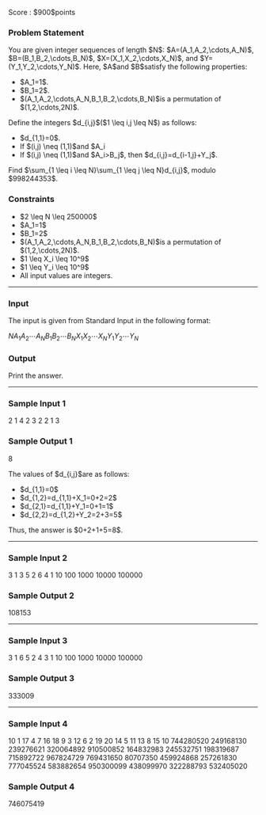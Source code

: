 
<div>

<span>

<span>

<p>
Score : $900$points
</p>

<div>

<section>

### **Problem Statement**

<p>
You are given integer sequences of length $N$: $A=(A_1,A_2,\cdots,A_N)$, $B=(B_1,B_2,\cdots,B_N)$, $X=(X_1,X_2,\cdots,X_N)$, and $Y=(Y_1,Y_2,\cdots,Y_N)$. Here, $A$and $B$satisfy the following properties:
</p>

<ul>

<li>
$A_1=1$.
</li>

<li>
$B_1=2$.
</li>

<li>
$(A_1,A_2,\cdots,A_N,B_1,B_2,\cdots,B_N)$is a permutation of $(1,2,\cdots,2N)$.
</li>

</ul>

<p>
Define the integers $d_{i,j}$($1 \leq i,j \leq N$) as follows:
</p>

<ul>

<li>
$d_{1,1}=0$.
</li>

<li>
If $(i,j) \neq (1,1)$and $A_i<B_j$, then $d_{i,j}=d_{i,j-1}+X_i$.
</li>

<li>
If $(i,j) \neq (1,1)$and $A_i>B_j$, then $d_{i,j}=d_{i-1,j}+Y_j$.
</li>

</ul>

<p>
Find $\sum_{1 \leq i \leq N}\sum_{1 \leq j \leq N}d_{i,j}$, modulo $998244353$.
</p>

</section>

</div>

<div>

<section>

### **Constraints**

<ul>

<li>
$2 \leq N \leq 250000$
</li>

<li>
$A_1=1$
</li>

<li>
$B_1=2$
</li>

<li>
$(A_1,A_2,\cdots,A_N,B_1,B_2,\cdots,B_N)$is a permutation of $(1,2,\cdots,2N)$.
</li>

<li>
$1 \leq X_i \leq 10^9$
</li>

<li>
$1 \leq Y_i \leq 10^9$
</li>

<li>
All input values are integers.
</li>

</ul>

</section>

</div>

---

<div>

<div>

<section>

### **Input**

<p>
The input is given from Standard Input in the following format:
</p>

<div>

$N$$A_1$$A_2$$\cdots$$A_N$$B_1$$B_2$$\cdots$$B_N$$X_1$$X_2$$\cdots$$X_N$$Y_1$$Y_2$$\cdots$$Y_N$
</div>

</section>

</div>

<div>

<section>

### **Output**

<p>
Print the answer.
</p>

</section>

</div>

</div>

---

<div>

<section>

### **Sample Input 1**

<div>

2
1 4
2 3
2 2
1 3

</div>

</section>

</div>

<div>

<section>

### **Sample Output 1**

<div>

8

</div>

<p>
The values of $d_{i,j}$are as follows:
</p>

<ul>

<li>
$d_{1,1}=0$
</li>

<li>
$d_{1,2}=d_{1,1}+X_1=0+2=2$
</li>

<li>
$d_{2,1}=d_{1,1}+Y_1=0+1=1$
</li>

<li>
$d_{2,2}=d_{1,2}+Y_2=2+3=5$
</li>

</ul>

<p>
Thus, the answer is $0+2+1+5=8$.
</p>

</section>

</div>

---

<div>

<section>

### **Sample Input 2**

<div>

3
1 3 5
2 6 4
1 10 100
1000 10000 100000

</div>

</section>

</div>

<div>

<section>

### **Sample Output 2**

<div>

108153

</div>

</section>

</div>

---

<div>

<section>

### **Sample Input 3**

<div>

3
1 6 5
2 4 3
1 10 100
1000 10000 100000

</div>

</section>

</div>

<div>

<section>

### **Sample Output 3**

<div>

333009

</div>

</section>

</div>

---

<div>

<section>

### **Sample Input 4**

<div>

10
1 17 4 7 16 18 9 3 12 6
2 19 20 14 5 11 13 8 15 10
744280520 249168130 239276621 320064892 910500852 164832983 245532751 198319687 715892722 967824729
769431650 80707350 459924868 257261830 777045524 583882654 950300099 438099970 322288793 532405020

</div>

</section>

</div>

<div>

<section>

### **Sample Output 4**

<div>

746075419

</div>

</section>

</div>

</span>

</span>

</div>
